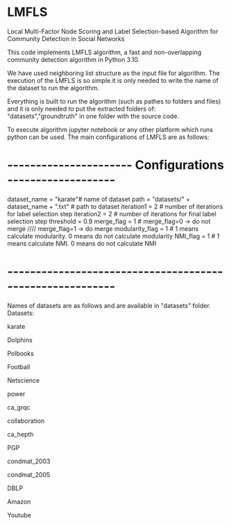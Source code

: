 # LMFLS
Local Multi-Factor Node Scoring and Label Selection-based Algorithm for Community Detection in Social Networks 

This code implements LMFLS algorithm, a fast and non-overlapping community detection algorithm in Python 3.10.

We have used neighboring list structure as the input file for algorithm. The execution of the LMFLS is so simple.it is only needed to write the name of the dataset to run the algorithm.

Everything is built to run the algorithm (such as pathes to folders and files) and it is only needed to put the extracted folders of: "datasets","groundtruth" in one folder with the source code.

To execute algorithm jupyter notebook or any other platform which runs python can be used. The main configurations of LMFLS are as follows:

# ---------------------- Configurations -------------------
dataset_name = "karate"# name of dataset
path = "datasets/" + dataset_name + ".txt" # path to dataset
iteration1 = 2        # number of iterations for label selection step
iteration2 = 2        # number of iterations for final label selection step
threshold = 0.9
merge_flag = 1        # merge_flag=0 -> do not merge ////  merge_flag=1 -> do merge
modularity_flag = 1   # 1 means calculate modularity. 0 means do not calculate modularity
NMI_flag = 1          # 1 means calculate NMI. 0 means do not calculate NMI
# ---------------------------------------------------------

Names of datasets are as follows and are available in "datasets" folder.
Datasets:

karate

Dolphins

Polbooks

Football

Netscience

power

ca_grqc

collaboration

ca_hepth

PGP

condmat_2003

condmat_2005

DBLP

Amazon

Youtube
